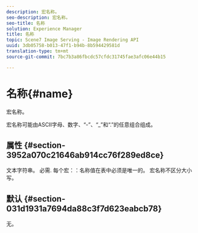 ```yaml
---
description: 宏名称。
seo-description: 宏名称。
seo-title: 名称
solution: Experience Manager
title: 名称
topic: Scene7 Image Serving - Image Rendering API
uuid: 3db05758-b013-47f1-b94b-8b594429581d
translation-type: tm+mt
source-git-commit: 7bc7b3a86fbcdc57cfdc31745fae3afc06e44b15

---
```



# 名称{#name}

宏名称。

宏名称可能由ASCII字母、数字、“-”、“_”和“.”的任意组合组成。

## 属性 {#section-3952a070c21646ab914cc76f289ed8ce}

文本字符串。 必需. 每个宏：：名称值在表中必须是唯一的。 宏名称不区分大小写。

## 默认 {#section-031d1931a7694da88c3f7d623eabcb78}

无。
